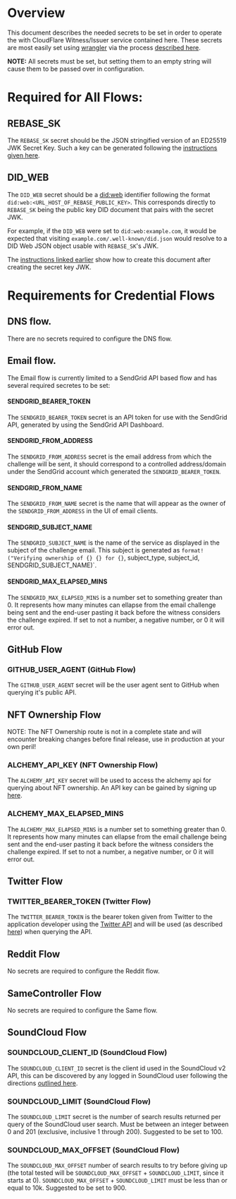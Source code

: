 # Overview

This document describes the needed secrets to be set in order to operate the with CloudFlare Witness/Issuer service contained here. These secrets are most easily set using [wrangler](https://developers.cloudflare.com/workers/wrangler/get-started/) via the process [described here](https://blog.cloudflare.com/workers-secrets-environment/).

**NOTE:** All secrets must be set, but setting them to an empty string will cause them to be passed over in configuration. 

# Required for All Flows:
## REBASE_SK
The `REBASE_SK` secret should be the JSON stringified version of an ED25519 JWK Secret Key. Such a key can be generated following the [instructions given here](https://www.spruceid.dev/didkit/didkit-examples/did-web-in-minutes).

## DID_WEB
The `DID_WEB` secret should be a [did:web](https://w3c-ccg.github.io/did-method-web/) identifier following the format `did:web:<URL_HOST_OF_REBASE_PUBLIC_KEY>`. This corresponds directly to `REBASE_SK` being the public key DID document that pairs with the secret JWK. 

For example, if the `DID_WEB` were set to `did:web:example.com`, it would be expected that visiting `example.com/.well-known/did.json` would resolve to a DID Web JSON object usable with `REBASE_SK`'s JWK. 

The [instructions linked earlier](https://www.spruceid.dev/didkit/didkit-examples/did-web-in-minutes) show how to create this document after creating the secret key JWK.

# Requirements for Credential Flows

## DNS flow.

There are no secrets required to configure the DNS flow.

## Email flow.

The Email flow is currently limited to a SendGrid API based flow and has several required secretes to be set:

#### SENDGRID_BEARER_TOKEN
The `SENDGRID_BEARER_TOKEN` secret is an API token for use with the SendGrid API, generated by using the SendGrid API Dashboard.

#### SENDGRID_FROM_ADDRESS
The `SENDGRID_FROM_ADDRESS` secret is the email address from which the challenge will be sent, it should correspond to a controlled address/domain under the SendGrid account which generated the `SENDGRID_BEARER_TOKEN`.

#### SENDGRID_FROM_NAME
The `SENDGRID_FROM_NAME` secret is the name that will appear as the owner of the `SENDGRID_FROM_ADDRESS` in the UI of email clients.

#### SENDGRID_SUBJECT_NAME
The `SENDGRID_SUBJECT_NAME` is the name of the service as displayed in the subject of the challenge email. This subject is generated as `format!("Verifying ownership of {} {} for {}`, subject_type, subject_id, SENDGRID_SUBJECT_NAME)`.

#### SENDGRID_MAX_ELAPSED_MINS
The `SENDGRID_MAX_ELAPSED_MINS` is a number set to something greater than 0. It represents how many minutes can ellapse from the email challenge being sent and the end-user pasting it back before the witness considers the challenge expired. If set to not a number, a negative number, or 0 it will error out.

## GitHub Flow

### GITHUB_USER_AGENT (GitHub Flow)
The `GITHUB_USER_AGENT` secret will be the user agent sent to GitHub when querying it's public API.

## NFT Ownership Flow

NOTE: The NFT Ownership route is not in a complete state and will encounter breaking changes before final release, use in production at your own peril!
### ALCHEMY_API_KEY (NFT Ownership Flow)
The `ALCHEMY_API_KEY` secret will be used to access the alchemy api for querying about NFT ownership. An API key can be gained by signing up [here](https://docs.alchemy.com/reference/api-overview).

### ALCHEMY_MAX_ELAPSED_MINS
The `ALCHEMY_MAX_ELAPSED_MINS` is a number set to something greater than 0. It represents how many minutes can ellapse from the email challenge being sent and the end-user pasting it back before the witness considers the challenge expired. If set to not a number, a negative number, or 0 it will error out.
## Twitter Flow
### TWITTER_BEARER_TOKEN (Twitter Flow)
The `TWITTER_BEARER_TOKEN` is the bearer token given from Twitter to the application developer using the [Twitter API](https://developer.twitter.com/en/docs/twitter-api) and will be used (as described [here](https://developer.twitter.com/en/docs/authentication/oauth-2-0/bearer-tokens)) when querying the API.

## Reddit Flow

No secrets are required to configure the Reddit flow.

## SameController Flow

No secrets are required to configure the Same flow.

## SoundCloud Flow
### SOUNDCLOUD_CLIENT_ID (SoundCloud Flow)
The `SOUNDCLOUD_CLIENT_ID` secret is the client id used in the SoundCloud v2 API, this can be discovered by any logged in SoundCloud user following the directions [outlined here](https://stackoverflow.com/a/54174507).

### SOUNDCLOUD_LIMIT (SoundCloud Flow)
The `SOUNDCLOUD_LIMIT` secret is the number of search results returned per query of the SoundCloud user search. Must be between an integer between 0 and 201 (exclusive, inclusive 1 through 200). Suggested to be set to 100.

### SOUNDCLOUD_MAX_OFFSET (SoundCloud Flow)
The `SOUNDCLOUD_MAX_OFFSET` number of search results to try before giving up (the total tested will be `SOUNDCLOUD_MAX_OFFSET` + `SOUNDCLOUD_LIMIT`, since it starts at 0). `SOUNDCLOUD_MAX_OFFSET` + `SOUNDCLOUD_LIMIT` must be less than or equal to 10k. Suggested to be set to 900.